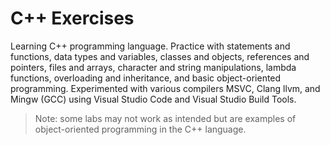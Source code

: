 # C++ Exercises
Learning C++ programming language. Practice with statements and functions, data types and variables, classes and objects, references and pointers, files and arrays, character and string manipulations, lambda functions, overloading and inheritance, and basic object-oriented programming. Experimented with various compilers MSVC, Clang llvm, and Mingw (GCC) using Visual Studio Code and Visual Studio Build Tools.

> Note: some labs may not work as intended but are examples of object-oriented programming in the C++ language. 
